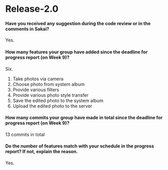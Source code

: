 # Release-2.0

#### Have you received any suggestion during the code review or in the comments in Sakai?

Yes.

#### How many features your group have added since the deadline for progress report (on Week 9)? 

Six.

1. Take photos via camera
2. Choose photo from system album
3. Provide various filters
4. Provide various photo style transfer
5. Save the edited photo to the system album
6. Upload the edited photo to the server

#### How many commits your group have made in total since the deadline for progress report (on Week 9)?

13  commits in total

#### Do the number of features match with your schedule in the progress report? If not, explain the reason. 

Yes.



